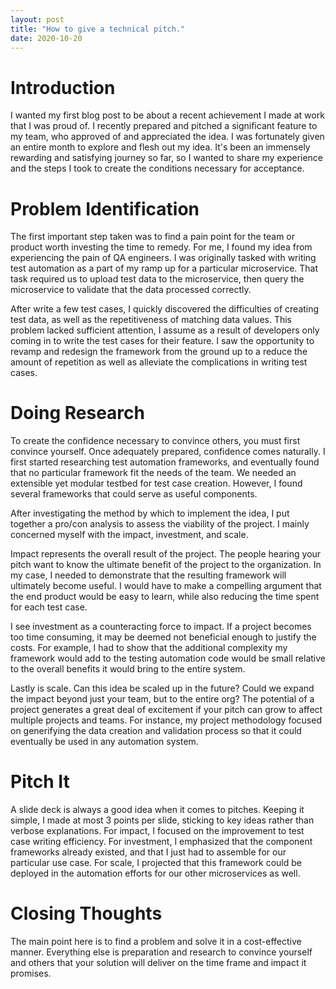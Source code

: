 ```yaml
---
layout: post
title: "How to give a technical pitch."
date: 2020-10-20
---
```

# Introduction
I wanted my first blog post to be about a recent achievement I made at work that I was proud of. I recently prepared and pitched a significant feature to my team, who approved of and appreciated the idea. I was fortunately given an entire month to explore and flesh out my idea. It's been an immensely rewarding and satisfying journey so far, so I wanted to share my experience and the steps I took to create the conditions necessary for acceptance.

# Problem Identification
The first important step taken was to find a pain point for the team or product worth investing the time to remedy. For me, I found my idea from experiencing the pain of QA engineers. I was originally tasked with writing test automation as a part of my ramp up for a particular microservice. That task required us to upload test data to the microservice, then query the microservice to validate that the data processed correctly.

After write a few test cases, I quickly discovered the difficulties of creating test data, as well as the repetitiveness of matching data values. This problem lacked sufficient attention, I assume as a result of developers only coming in to write the test cases for their feature. I saw the opportunity to revamp and redesign the framework from the ground up to a reduce the amount of repetition as well as alleviate the complications in writing test cases.

# Doing Research
To create the confidence necessary to convince others, you must first convince yourself. Once adequately prepared, confidence comes naturally. I first started researching test automation frameworks, and eventually found that no particular framework fit the needs of the team. We needed an extensible yet modular testbed for test case creation. However, I found several frameworks that could serve as useful components.

After investigating the method by which to implement the idea, I put together a pro/con analysis to assess the viability of the project. I mainly concerned myself with the impact, investment, and scale.

Impact represents the overall result of the project. The people hearing your pitch want to know the ultimate benefit of the project to the organization. In my case, I needed to demonstrate that the resulting framework will ultimately become useful. I would have to make a compelling argument that the end product would be easy to learn, while also reducing the time spent for each test case.

I see investment as a counteracting force to impact. If a project becomes too time consuming, it may be deemed not beneficial enough to justify the costs. For example, I had to show that the additional complexity my framework would add to the testing automation code would be small relative to the overall benefits it would bring to the entire system.

Lastly is scale. Can this idea be scaled up in the future? Could we expand the impact beyond just your team, but to the entire org? The potential of a project generates a great deal of excitement if your pitch can grow to affect multiple projects and teams. For instance, my project methodology focused on generifying the data creation and validation process so that it could eventually be used in any automation system.

# Pitch It
A slide deck is always a good idea when it comes to pitches. Keeping it simple, I made at most 3 points per slide, sticking to key ideas rather than verbose explanations. For impact, I focused on the improvement to test case writing efficiency. For investment, I emphasized that the component frameworks already existed, and that I just had to assemble for our particular use case. For scale, I projected that this framework could be deployed in the automation efforts for our other microservices as well.

# Closing Thoughts
The main point here is to find a problem and solve it in a cost-effective manner. Everything else is preparation and research to convince yourself and others that your solution will deliver on the time frame and impact it promises.